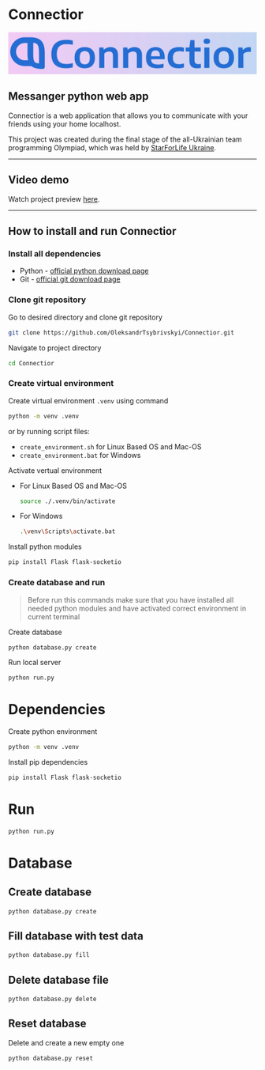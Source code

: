 # Connectior
![Connectior banner](./static/imgs/connectior-banner.svg)
## Messanger python web app
Connectior is a web application that allows you to communicate with your friends using your home localhost.

This project was created during the final stage of the all-Ukrainian team programming Olympiad, which was held by [StarForLife Ukraine](https://www.sflua.org/).

---

## Video demo
Watch project preview [here](https://www.youtube.com/).

---

## How to install and run Connectior

### Install all dependencies
* Python - [official python download page](https://www.python.org/downloads/])
* Git - [official git download page](https://git-scm.com/book/en/v2/Getting-Started-Installing-Git)

### Clone git repository
Go to desired directory and clone git repository 
```bash
git clone https://github.com/OleksandrTsybrivskyi/Connectior.git
```
Navigate to project directory
```bash
cd Connectior 
```

### Create virtual environment
Create virtual environment `.venv` using command
```bash
python -m venv .venv
```
or by running script files:
* `create_environment.sh` for Linux Based OS and Mac-OS
* `create_environment.bat` for Windows

Activate vertual environment

* For Linux Based OS and Mac-OS
    ```bash
    source ./.venv/bin/activate
    ```

* For Windows
    ```bash
    .\venv\Scripts\activate.bat
    ```

Install python modules
```bash
pip install Flask flask-socketio
```

### Create database and run
> Before run this commands make sure that you have installed all needed python modules and have activated correct environment in current terminal 

Create database
```bash
python database.py create
```

Run local server
```bash
python run.py
```


# Dependencies
Create python environment
```bash
python -m venv .venv
```
Install pip dependencies
```bash
pip install Flask flask-socketio
```

# Run
```bash
python run.py
```

# Database
## Create database
```bash
python database.py create
```
## Fill database with test data
```bash
python database.py fill
```
## Delete database file
```bash
python database.py delete
```
## Reset database
Delete and create a new empty one
```bash
python database.py reset
```
